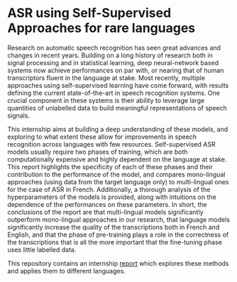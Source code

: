 # ASR using Self-Supervised Approaches for rare languages

Research on automatic speech recognition has seen great advances and changes in recent years. Building on a long history of research both in signal processing and in statistical learning, deep neural-network based systems now achieve performances on par with, or nearing that of human transcriptors fluent in the language at stake. Most recently, multiple approaches using self-supervised learning have come forward, with results defining the current state-of-the-art in speech recognition systems. One crucial component in these systems is their ability to leverage large quantities of unlabelled data to build meaningful representations of speech signals.

This internship aims at building a deep understanding of these models, and exploring to what extent these allow for improvements in speech recognition across languages with few resources. Self-supervised ASR models usually require two phases of training, which are both computationally expensive and highly dependent on the language at stake. This report highlights the specificity of each of these phases and their contribution to the performance of the model, and compares mono-lingual approaches (using data from the target language only) to multi-lingual ones for the case of ASR in French. Additionally, a thorough analysis of the hyperparameters of the models is provided, along with intuitions on the dependence of the performances on these parameters. In short, the conclusions of the report are that multi-lingual models significantly outperform mono-lingual approaches in our research, that language models significantly increase the quality of the transcriptions both in French and English, and that the phase of pre-training plays a role in the correctness of the transcriptions that is all the more important that the fine-tuning phase uses little labelled data.

This repository contains an internship [report](https://github.com/bglbrt/ASRSSA/blob/main/report.pdf) which explores these methods and applies them to different languages.
